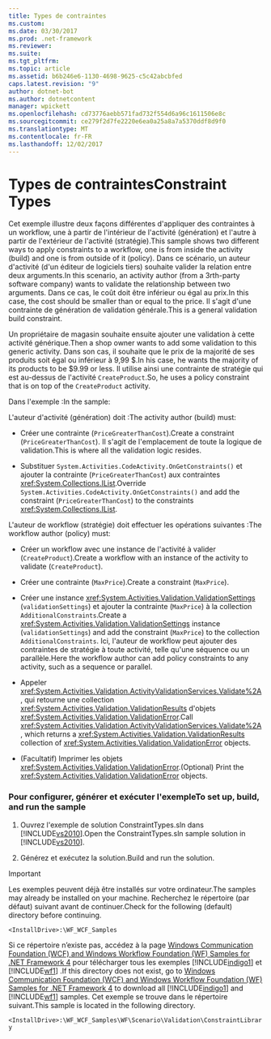 ```yaml
---
title: Types de contraintes
ms.custom: 
ms.date: 03/30/2017
ms.prod: .net-framework
ms.reviewer: 
ms.suite: 
ms.tgt_pltfrm: 
ms.topic: article
ms.assetid: b6b246e6-1130-4698-9625-c5c42abcbfed
caps.latest.revision: "9"
author: dotnet-bot
ms.author: dotnetcontent
manager: wpickett
ms.openlocfilehash: cd73776aebb571fad732f554d6a96c1611506e8c
ms.sourcegitcommit: ce279f2d7fe2220e6ea0a25a8a7a5370ddf8d9f0
ms.translationtype: MT
ms.contentlocale: fr-FR
ms.lasthandoff: 12/02/2017
---
```

# <a name="constraint-types"></a><span data-ttu-id="80a7e-102">Types de contraintes</span><span class="sxs-lookup"><span data-stu-id="80a7e-102">Constraint Types</span></span>
<span data-ttu-id="80a7e-103">Cet exemple illustre deux façons différentes d'appliquer des contraintes à un workflow, une à partir de l'intérieur de l'activité (génération) et l'autre à partir de l'extérieur de l'activité (stratégie).</span><span class="sxs-lookup"><span data-stu-id="80a7e-103">This sample shows two different ways to apply constraints to a workflow, one is from inside the activity (build) and one is from outside of it (policy).</span></span> <span data-ttu-id="80a7e-104">Dans ce scénario, un auteur d'activité (d'un éditeur de logiciels tiers) souhaite valider la relation entre deux arguments.</span><span class="sxs-lookup"><span data-stu-id="80a7e-104">In this scenario, an activity author (from a 3rth-party software company) wants to validate the relationship between two arguments.</span></span> <span data-ttu-id="80a7e-105">Dans ce cas, le coût doit être inférieur ou égal au prix.</span><span class="sxs-lookup"><span data-stu-id="80a7e-105">In this case, the cost should be smaller than or equal to the price.</span></span> <span data-ttu-id="80a7e-106">Il s'agit d'une contrainte de génération de validation générale.</span><span class="sxs-lookup"><span data-stu-id="80a7e-106">This is a general validation build constraint.</span></span>  
  
 <span data-ttu-id="80a7e-107">Un propriétaire de magasin souhaite ensuite ajouter une validation à cette activité générique.</span><span class="sxs-lookup"><span data-stu-id="80a7e-107">Then a shop owner wants to add some validation to this generic activity.</span></span> <span data-ttu-id="80a7e-108">Dans son cas, il souhaite que le prix de la majorité de ses produits soit égal ou inférieur à 9,99 $.</span><span class="sxs-lookup"><span data-stu-id="80a7e-108">In his case, he wants the majority of its products to be $9.99 or less.</span></span> <span data-ttu-id="80a7e-109">Il utilise ainsi une contrainte de stratégie qui est au-dessus de l'activité `CreateProduct`.</span><span class="sxs-lookup"><span data-stu-id="80a7e-109">So, he uses a policy constraint that is on top of the `CreateProduct` activity.</span></span>  
  
 <span data-ttu-id="80a7e-110">Dans l'exemple :</span><span class="sxs-lookup"><span data-stu-id="80a7e-110">In the sample:</span></span>  
  
 <span data-ttu-id="80a7e-111">L'auteur d'activité (génération) doit :</span><span class="sxs-lookup"><span data-stu-id="80a7e-111">The activity author (build) must:</span></span>  
  
-   <span data-ttu-id="80a7e-112">Créer une contrainte (`PriceGreaterThanCost`).</span><span class="sxs-lookup"><span data-stu-id="80a7e-112">Create a constraint (`PriceGreaterThanCost`).</span></span> <span data-ttu-id="80a7e-113">Il s'agit de l'emplacement de toute la logique de validation.</span><span class="sxs-lookup"><span data-stu-id="80a7e-113">This is where all the validation logic resides.</span></span>  
  
-   <span data-ttu-id="80a7e-114">Substituer `System.Activities.CodeActivity.OnGetConstraints()` et ajouter la contrainte (`PriceGreaterThanCost`) aux contraintes <xref:System.Collections.IList>.</span><span class="sxs-lookup"><span data-stu-id="80a7e-114">Override `System.Activities.CodeActivity.OnGetConstraints()` and add the constraint (`PriceGreaterThanCost`) to the constraints <xref:System.Collections.IList>.</span></span>  
  
 <span data-ttu-id="80a7e-115">L'auteur de workflow (stratégie) doit effectuer les opérations suivantes :</span><span class="sxs-lookup"><span data-stu-id="80a7e-115">The workflow author (policy) must:</span></span>  
  
-   <span data-ttu-id="80a7e-116">Créer un workflow avec une instance de l'activité à valider (`CreateProduct`).</span><span class="sxs-lookup"><span data-stu-id="80a7e-116">Create a workflow with an instance of the activity to validate (`CreateProduct`).</span></span>  
  
-   <span data-ttu-id="80a7e-117">Créer une contrainte (`MaxPrice`).</span><span class="sxs-lookup"><span data-stu-id="80a7e-117">Create a constraint (`MaxPrice`).</span></span>  
  
-   <span data-ttu-id="80a7e-118">Créer une instance <xref:System.Activities.Validation.ValidationSettings> (`validationSettings`) et ajouter la contrainte (`MaxPrice`) à la collection `AdditionalConstraints`.</span><span class="sxs-lookup"><span data-stu-id="80a7e-118">Create a <xref:System.Activities.Validation.ValidationSettings> instance (`validationSettings`) and add the constraint (`MaxPrice`) to the collection `AdditionalConstraints`.</span></span> <span data-ttu-id="80a7e-119">Ici, l'auteur de workflow peut ajouter des contraintes de stratégie à toute activité, telle qu'une séquence ou un parallèle.</span><span class="sxs-lookup"><span data-stu-id="80a7e-119">Here the workflow author can add policy constraints to any activity, such as a sequence or parallel.</span></span>  
  
-   <span data-ttu-id="80a7e-120">Appeler <xref:System.Activities.Validation.ActivityValidationServices.Validate%2A>, qui retourne une collection <xref:System.Activities.Validation.ValidationResults> d'objets <xref:System.Activities.Validation.ValidationError>.</span><span class="sxs-lookup"><span data-stu-id="80a7e-120">Call <xref:System.Activities.Validation.ActivityValidationServices.Validate%2A>, which returns a <xref:System.Activities.Validation.ValidationResults> collection of <xref:System.Activities.Validation.ValidationError> objects.</span></span>  
  
-   <span data-ttu-id="80a7e-121">(Facultatif) Imprimer les objets <xref:System.Activities.Validation.ValidationError>.</span><span class="sxs-lookup"><span data-stu-id="80a7e-121">(Optional) Print the <xref:System.Activities.Validation.ValidationError> objects.</span></span>  
  
### <a name="to-set-up-build-and-run-the-sample"></a><span data-ttu-id="80a7e-122">Pour configurer, générer et exécuter l'exemple</span><span class="sxs-lookup"><span data-stu-id="80a7e-122">To set up, build, and run the sample</span></span>  
  
1.  <span data-ttu-id="80a7e-123">Ouvrez l'exemple de solution ConstraintTypes.sln dans [!INCLUDE[vs2010](../../../../includes/vs2010-md.md)].</span><span class="sxs-lookup"><span data-stu-id="80a7e-123">Open the ConstraintTypes.sln sample solution in [!INCLUDE[vs2010](../../../../includes/vs2010-md.md)].</span></span>  
  
2.  <span data-ttu-id="80a7e-124">Générez et exécutez la solution.</span><span class="sxs-lookup"><span data-stu-id="80a7e-124">Build and run the solution.</span></span>  
  
> [!IMPORTANT]
>  <span data-ttu-id="80a7e-125">Les exemples peuvent déjà être installés sur votre ordinateur.</span><span class="sxs-lookup"><span data-stu-id="80a7e-125">The samples may already be installed on your machine.</span></span> <span data-ttu-id="80a7e-126">Recherchez le répertoire (par défaut) suivant avant de continuer.</span><span class="sxs-lookup"><span data-stu-id="80a7e-126">Check for the following (default) directory before continuing.</span></span>  
>   
>  `<InstallDrive>:\WF_WCF_Samples`  
>   
>  <span data-ttu-id="80a7e-127">Si ce répertoire n’existe pas, accédez à la page [Windows Communication Foundation (WCF) and Windows Workflow Foundation (WF) Samples for .NET Framework 4](http://go.microsoft.com/fwlink/?LinkId=150780) pour télécharger tous les exemples [!INCLUDE[indigo1](../../../../includes/indigo1-md.md)] et [!INCLUDE[wf1](../../../../includes/wf1-md.md)] .</span><span class="sxs-lookup"><span data-stu-id="80a7e-127">If this directory does not exist, go to [Windows Communication Foundation (WCF) and Windows Workflow Foundation (WF) Samples for .NET Framework 4](http://go.microsoft.com/fwlink/?LinkId=150780) to download all [!INCLUDE[indigo1](../../../../includes/indigo1-md.md)] and [!INCLUDE[wf1](../../../../includes/wf1-md.md)] samples.</span></span> <span data-ttu-id="80a7e-128">Cet exemple se trouve dans le répertoire suivant.</span><span class="sxs-lookup"><span data-stu-id="80a7e-128">This sample is located in the following directory.</span></span>  
>   
>  `<InstallDrive>:\WF_WCF_Samples\WF\Scenario\Validation\ConstraintLibrary`